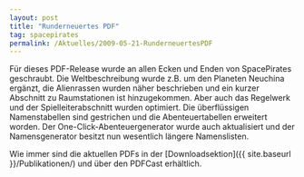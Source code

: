 ```yaml
---
layout: post
title: "Runderneuertes PDF"
tag: spacepirates
permalink: /Aktuelles/2009-05-21-RunderneuertesPDF
---
```


Für dieses PDF-Release wurde an allen Ecken und Enden von SpacePirates geschraubt. Die Weltbeschreibung wurde z.B. um den Planeten Neuchina ergänzt, die Alienrassen wurden näher beschrieben und ein kurzer Abschnitt zu Raumstationen ist hinzugekommen. Aber auch das Regelwerk und der Spielleiterabschnitt wurden optimiert. Die überflüssigen Namenstabellen sind gestrichen und die Abenteuertabellen erweitert worden. Der One-Click-Abenteuergenerator wurde auch aktualisiert und der Namensgenerator besitzt nun wesentlich längere Namenslisten.

Wie immer sind die aktuellen PDFs in der [Downloadsektion]({{ site.baseurl }}/Publikationen/) und über den PDFCast erhältlich.
